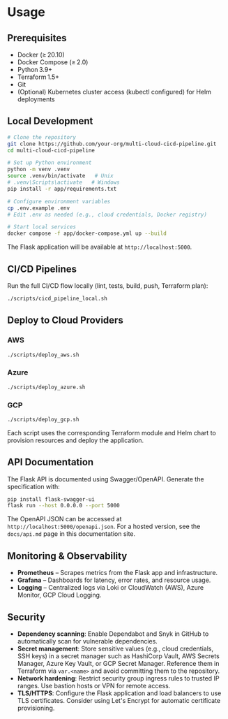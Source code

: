 # Usage

## Prerequisites

- Docker (≥ 20.10)
- Docker Compose (≥ 2.0)
- Python 3.9+
- Terraform 1.5+
- Git
- (Optional) Kubernetes cluster access (kubectl configured) for Helm deployments

## Local Development

```sh
# Clone the repository
git clone https://github.com/your-org/multi-cloud-cicd-pipeline.git
cd multi-cloud-cicd-pipeline

# Set up Python environment
python -m venv .venv
source .venv/bin/activate   # Unix
# .venv\Scripts\activate   # Windows
pip install -r app/requirements.txt

# Configure environment variables
cp .env.example .env
# Edit .env as needed (e.g., cloud credentials, Docker registry)

# Start local services
docker compose -f app/docker-compose.yml up --build
```

The Flask application will be available at `http://localhost:5000`.

## CI/CD Pipelines

Run the full CI/CD flow locally (lint, tests, build, push, Terraform plan):

```sh
./scripts/cicd_pipeline_local.sh
```

## Deploy to Cloud Providers

### AWS

```sh
./scripts/deploy_aws.sh
```

### Azure

```sh
./scripts/deploy_azure.sh
```

### GCP

```sh
./scripts/deploy_gcp.sh
```

Each script uses the corresponding Terraform module and Helm chart to provision resources and deploy the application.

## API Documentation

The Flask API is documented using Swagger/OpenAPI. Generate the specification with:

```sh
pip install flask-swagger-ui
flask run --host 0.0.0.0 --port 5000
```

The OpenAPI JSON can be accessed at `http://localhost:5000/openapi.json`. For a hosted version, see the `docs/api.md` page in this documentation site.

## Monitoring & Observability

- **Prometheus** – Scrapes metrics from the Flask app and infrastructure.
- **Grafana** – Dashboards for latency, error rates, and resource usage.
- **Logging** – Centralized logs via Loki or CloudWatch (AWS), Azure Monitor, GCP Cloud Logging.

## Security

- **Dependency scanning**: Enable Dependabot and Snyk in GitHub to automatically scan for vulnerable dependencies.
- **Secret management**: Store sensitive values (e.g., cloud credentials, SSH keys) in a secret manager such as HashiCorp Vault, AWS Secrets Manager, Azure Key Vault, or GCP Secret Manager. Reference them in Terraform via `var.<name>` and avoid committing them to the repository.
- **Network hardening**: Restrict security group ingress rules to trusted IP ranges. Use bastion hosts or VPN for remote access.
- **TLS/HTTPS**: Configure the Flask application and load balancers to use TLS certificates. Consider using Let's Encrypt for automatic certificate provisioning.